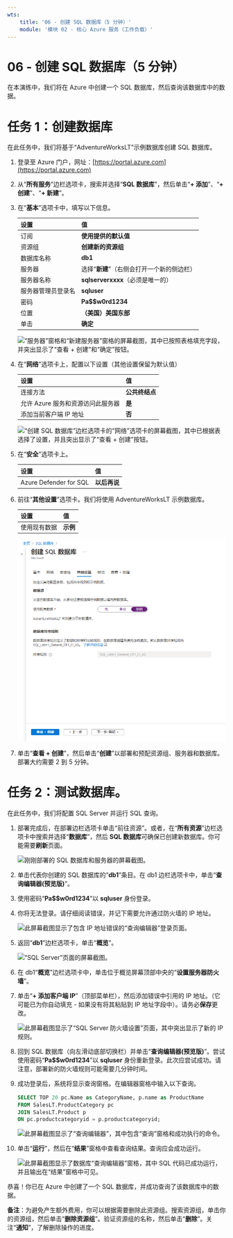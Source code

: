 ```yaml
---
wts:
    title: '06 - 创建 SQL 数据库（5 分钟）'
    module: '模块 02 - 核心 Azure 服务（工作负载）'
---
```


# 06 - 创建 SQL 数据库（5 分钟）

在本演练中，我们将在 Azure 中创建一个 SQL 数据库，然后查询该数据库中的数据。

# 任务 1：创建数据库 

在此任务中，我们将基于“AdventureWorksLT”示例数据库创建 SQL 数据库。 

1. 登录至 Azure 门户，网址：[https://portal.azure.com](https://portal.azure.com)

2. 从“**所有服务**”边栏选项卡，搜索并选择“**SQL 数据库**”，然后单击“**+ 添加**”、“**+ 创建**”、“**+ 新建**”。 

3. 在“**基本**”选项卡中，填写以下信息。  

    | 设置 | 值 | 
    | --- | --- |
    | 订阅 | **使用提供的默认值** |
    | 资源组 | **创建新的资源组** |
    | 数据库名称| **db1** | 
    | 服务器 | 选择“**新建**”（右侧会打开一个新的侧边栏）|
    | 服务器名称 | **sqlserverxxxx**（必须是唯一的） | 
    | 服务器管理员登录名 | **sqluser** |
    | 密码 | **Pa$$w0rd1234** |
    | 位置 | **（美国）美国东部** |
    | 单击  | **确定** |

   ![“服务器”窗格和“新建服务器”窗格的屏幕截图，其中已按照表格填充字段，并突出显示了“查看 + 创建”和“确定”按钮。](../images/0501.png)

4. 在“**网络**”选项卡上，配置以下设置（其他设置保留为默认值）

    | 设置 | 值 | 
    | --- | --- |
    | 连接方法 | **公共终结点** |    
    | 允许 Azure 服务和资源访问此服务器 | **是** |
    | 添加当前客户端 IP 地址 | **否** |
    
   ![“创建 SQL 数据库”边栏选项卡的“网络”选项卡的屏幕截图，其中已根据表选择了设置，并且突出显示了“查看 + 创建”按钮。](../images/0501b.png)

5. 在“**安全**”选项卡上。 

    | 设置 | 值 | 
    | --- | --- |
    | Azure Defender for SQL| **以后再说** |
    
6. 前往“**其他设置**”选项卡。我们将使用 AdventureWorksLT 示例数据库。

    | 设置 | 值 | 
    | --- | --- |
    | 使用现有数据 | **示例** |

    ![“创建 SQL 数据库”边栏选项卡的“其他设置”选项卡的屏幕截图，其中已根据表选择了设置，并且突出显示了“查看 + 创建”按钮。](../images/0501c.png)

7. 单击“**查看 + 创建**”，然后单击“**创建**”以部署和预配资源组、服务器和数据库。部署大约需要 2 到 5 分钟。


# 任务 2：测试数据库。

在此任务中，我们将配置 SQL Server 并运行 SQL 查询。 

1. 部署完成后，在部署边栏选项卡单击“前往资源”。或者，在“**所有资源**”边栏选项卡中搜索并选择“**数据库**”，然后 **SQL 数据库**可确保已创建新数据库。你可能需要**刷新**页面。

    ![刚刚部署的 SQL 数据库和服务器的屏幕截图。](../images/0502.png)

2. 单击代表你创建的 SQL 数据库的“**db1**”条目。在 db1 边栏选项卡中，单击“**查询编辑器(预览版)**”。

3. 使用密码“**Pa$$w0rd1234**”以 **sqluser** 身份登录。

4. 你将无法登录。请仔细阅读错误，并记下需要允许通过防火墙的 IP 地址。 

    ![此屏幕截图显示了包含 IP 地址错误的“查询编辑器”登录页面。](../images/0503.png)

5. 返回“**db1**”边栏选项卡，单击“**概览**”。 

    ![“SQL Server”页面的屏幕截图。](../images/0504.png)

6. 在 db1“**概览**”边栏选项卡中，单击位于概览屏幕顶部中央的“**设置服务器防火墙**”。

7. 单击“**+ 添加客户端 IP**”（顶部菜单栏），然后添加错误中引用的 IP 地址。（它可能已为你自动填充 - 如果没有将其粘贴到 IP 地址字段中）。请务必**保存**更改。 

    ![此屏幕截图显示了“SQL Server 防火墙设置”页面，其中突出显示了新的 IP 规则。](../images/0506.png)

8. 回到 SQL 数据库（向左滑动底部切换栏）并单击“**查询编辑器(预览版)**”。尝试使用密码“**Pa$$w0rd1234**”以 **sqluser** 身份重新登录。此次应尝试成功。请注意，部署新的防火墙规则可能需要几分钟时间。 

9. 成功登录后，系统将显示查询窗格。在编辑器窗格中输入以下查询。 

    ```SQL
    SELECT TOP 20 pc.Name as CategoryName, p.name as ProductName
    FROM SalesLT.ProductCategory pc
    JOIN SalesLT.Product p
    ON pc.productcategoryid = p.productcategoryid;
    ```

    ![此屏幕截图显示了“查询编辑器”，其中包含“查询”窗格和成功执行的命令。](../images/0507.png)

10. 单击“**运行**”，然后在“**结果**”窗格中查看查询结果。查询应会成功运行。

    ![此屏幕截图显示了数据库“查询编辑器”窗格，其中 SQL 代码已成功运行，并且输出在“结果”窗格中可见。](../images/0508.png)

恭喜！你已在 Azure 中创建了一个 SQL 数据库，并成功查询了该数据库中的数据。

**备注**：为避免产生额外费用，你可以根据需要删除此资源组。搜索资源组，单击你的资源组，然后单击“**删除资源组**”。验证资源组的名称，然后单击“**删除**”。关注“**通知**”，了解删除操作的进度。
